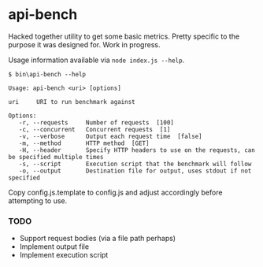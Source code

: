 api-bench
=========

Hacked together utility to get some basic metrics. Pretty specific to the purpose it was designed for. Work in progress.

Usage information available via `node index.js --help`.

```shell
$ bin\api-bench --help

Usage: api-bench <uri> [options]

uri     URI to run benchmark against

Options:
   -r, --requests     Number of requests  [100]
   -c, --concurrent   Concurrent requests  [1]
   -v, --verbose      Output each request time  [false]
   -m, --method       HTTP method  [GET]
   -H, --header       Specify HTTP headers to use on the requests, can be specified multiple times
   -s, --script       Execution script that the benchmark will follow
   -o, --output       Destination file for output, uses stdout if not specified
```

Copy config.js.template to config.js and adjust accordingly before attempting to use.

### TODO

* Support request bodies (via a file path perhaps)
* Implement output file
* Implement execution script